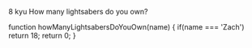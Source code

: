 8 kyu
How many lightsabers do you own?

function howManyLightsabersDoYouOwn(name) {
  if(name === 'Zach') return 18;
  return 0;
}
